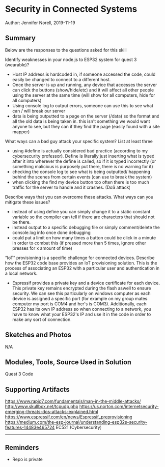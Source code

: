 # Security in Connected Systems

Author: Jennifer Norell, 2019-11-19

## Summary

Below are the responses to the questions asked for this skill

Identify weaknesses in your node.js to ESP32 system for quest 3 (wearable)?
* Host IP address  is hardcoded in, if someone accessed the code, could easily be changed to connect to a different host. 
* Once the server is up and running, any device that accesses the server can click the buttons (show/hide/etc) and it will affect all other people using the server at the same time (will show for all computers, hide for all computers)
* Using console log to output errors, someone can use this to see what can / will break our server
* data is being outputted to a page on the server (/data) so the format and all the old data is being taken in. this isn't something we would want anyone to see, but they can if they find the page (easily found with a site mapper)


What ways can a bad guy attack your specific system? List at least three
* using #define is actually considered bad practice (according to my cybersecurity professor). Define is literally just inserting what is typed after it into wherever the define is called, so if it is typed incorrectly (or something malicious is purposely put there, there is no warning for it)
* checking the console log to see what is being outputted/ happening behind the scenes from certain events (can use to break the system)
* when clicking the find my device button too often there is too much traffic for the server to handle and it crashes. (DoS attack)

Describe ways that you can overcome these attacks. What ways can you mitigate these issues?
* instead of using define you can simply change it to a static constant variable so the compiler can tell if there are characters that should not be there.
* instead output to a specific debugging file or simply comment/delete the console.log info once done debugging
* could put a limit on how many times a button could be click in a minute in order to combat this (if pressed more than 5 times, ignore other presses for x amount of time)

“IoT” provisioning is a specific challenge for connected devices. Describe how the ESP32 code base provides an IoT provisioning solution. This is the process of associating an ESP32 with a particular user and authentication in a local network.
* Espressif provides a private key and a device certificate for each device. This private key remains encrypted during the flash aswell to ensure security. We can see this particularly on windows computer as each device is assigned a specific port (for example on my group mates computer my port is COM4 and her's is COM3). Additionally, each ESP32 has its own IP address so when connecting to a network, you have to know what your ESP32's IP and use it in the code in order to make any sort of connection. 

## Sketches and Photos
N/A


## Modules, Tools, Source Used in Solution
Quest 3 Code


## Supporting Artifacts
https://www.rapid7.com/fundamentals/man-in-the-middle-attacks/
http://www.skullbox.net/tcpudp.php
https://us.norton.com/internetsecurity-emerging-threats-dos-attacks-explained.html
https://www.espressif.com/en/news/Espressif_preprovisioning
https://medium.com/the-esp-journal/understanding-esp32s-security-features-14483e465724
EC521 (Cybersecurity)

-----

## Reminders
- Repo is private
